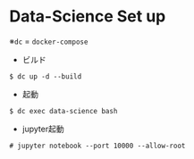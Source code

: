 # Data-Science Set up
※`dc` = `docker-compose`

* ビルド
```
$ dc up -d --build
```

* 起動
```
$ dc exec data-science bash
```

* jupyter起動
```
# jupyter notebook --port 10000 --allow-root
```
